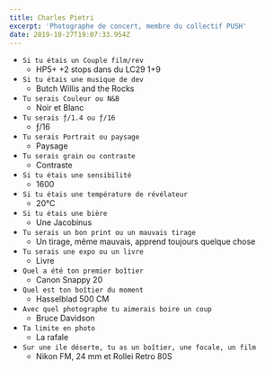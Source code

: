 ```yaml
---
title: Charles Pietri
excerpt: 'Photographe de concert, membre du collectif PUSH'
date: 2019-10-27T19:07:33.954Z
---
```


* ```Si tu étais un Couple film/rev```
  * HP5+ +2 stops dans du LC29 1+9
* ```Si tu étais une musique de dev```
  * Butch Willis and the Rocks
* ```Tu serais Couleur ou N&B```
  * Noir et Blanc
* ```Tu serais ƒ/1.4 ou ƒ/16```
  * ƒ/16
* ```Tu serais Portrait ou paysage```
  * Paysage
* ```Tu serais grain ou contraste```
  * Contraste
* ```Si tu étais une sensibilité```
  * 1600
* ```Si tu étais une température de révélateur```
  * 20°C
* ```Si tu étais une bière```
  * Une Jacobinus
* ```Tu serais un bon print ou un mauvais tirage```
  * Un tirage, même mauvais, apprend toujours quelque chose
* ```Tu serais une expo ou un livre```
  * Livre
* ```Quel a été ton premier boîtier```
  * Canon Snappy 20
* ```Quel est ton boîtier du moment```
  * Hasselblad 500 CM
* ```Avec quel photographe tu aimerais boire un coup```
  * Bruce Davidson
* ```Ta limite en photo```
  * La rafale
* ```Sur une ile déserte, tu as un boîtier, une focale, un film```
  * Nikon FM, 24 mm et Rollei Retro 80S
